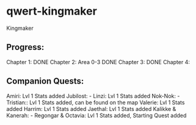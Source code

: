 # qwert-kingmaker
Kingmaker

## Progress:
Chapter 1: DONE
Chapter 2: Area 0-3 DONE
Chapter 3: DONE
Chapter 4:

## Companion Quests:
Amiri: Lvl 1 Stats added
Jubilost: -
Linzi: Lvl 1 Stats added
Nok-Nok: -
Tristian:: Lvl 1 Stats added, can be found on the map
Valerie: Lvl 1 Stats added
Harrim: Lvl 1 Stats added
Jaethal: Lvl 1 Stats added
Kalikke & Kanerah: -
Regongar & Octavia: Lvl 1 Stats added, Starting Quest added
